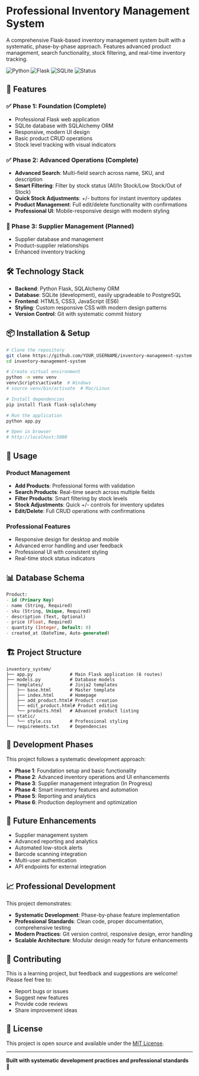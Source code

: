 # Professional Inventory Management System

A comprehensive Flask-based inventory management system built with a systematic, phase-by-phase approach. Features advanced product management, search functionality, stock filtering, and real-time inventory tracking.

![Python](https://img.shields.io/badge/python-v3.8+-blue.svg)
![Flask](https://img.shields.io/badge/flask-v2.0+-green.svg)
![SQLite](https://img.shields.io/badge/sqlite-v3+-orange.svg)
![Status](https://img.shields.io/badge/status-Phase%202%20Complete-success.svg)

## 🚀 Features

### ✅ Phase 1: Foundation (Complete)
- Professional Flask web application
- SQLite database with SQLAlchemy ORM
- Responsive, modern UI design
- Basic product CRUD operations
- Stock level tracking with visual indicators

### ✅ Phase 2: Advanced Operations (Complete)
- **Advanced Search**: Multi-field search across name, SKU, and description
- **Smart Filtering**: Filter by stock status (All/In Stock/Low Stock/Out of Stock)
- **Quick Stock Adjustments**: +/- buttons for instant inventory updates
- **Product Management**: Full edit/delete functionality with confirmations
- **Professional UI**: Mobile-responsive design with modern styling

### 🎯 Phase 3: Supplier Management (Planned)
- Supplier database and management
- Product-supplier relationships
- Enhanced inventory tracking

## 🛠️ Technology Stack

- **Backend**: Python Flask, SQLAlchemy ORM
- **Database**: SQLite (development), easily upgradeable to PostgreSQL
- **Frontend**: HTML5, CSS3, JavaScript (ES6)
- **Styling**: Custom responsive CSS with modern design patterns
- **Version Control**: Git with systematic commit history

## 📦 Installation & Setup

```bash
# Clone the repository
git clone https://github.com/YOUR_USERNAME/inventory-management-system.git
cd inventory-management-system

# Create virtual environment
python -m venv venv
venv\Scripts\activate  # Windows
# source venv/bin/activate  # Mac/Linux

# Install dependencies
pip install flask flask-sqlalchemy

# Run the application
python app.py

# Open in browser
# http://localhost:5000
```

## 🎯 Usage

### Product Management
- **Add Products**: Professional forms with validation
- **Search Products**: Real-time search across multiple fields
- **Filter Products**: Smart filtering by stock levels
- **Stock Adjustments**: Quick +/- controls for inventory updates
- **Edit/Delete**: Full CRUD operations with confirmations

### Professional Features
- Responsive design for desktop and mobile
- Advanced error handling and user feedback
- Professional UI with consistent styling
- Real-time stock status indicators

## 📊 Database Schema

```sql
Product:
- id (Primary Key)
- name (String, Required)
- sku (String, Unique, Required)  
- description (Text, Optional)
- price (Float, Required)
- quantity (Integer, Default: 0)
- created_at (DateTime, Auto-generated)
```

## 🏗️ Project Structure

```
inventory_system/
├── app.py              # Main Flask application (6 routes)
├── models.py           # Database models
├── templates/          # Jinja2 templates
│   ├── base.html       # Master template
│   ├── index.html      # Homepage
│   ├── add_product.html# Product creation
│   ├── edit_product.html# Product editing
│   └── products.html   # Advanced product listing
├── static/
│   └── style.css       # Professional styling
└── requirements.txt    # Dependencies
```

## 🔄 Development Phases

This project follows a systematic development approach:

- **Phase 1**: Foundation setup and basic functionality
- **Phase 2**: Advanced inventory operations and UI enhancements  
- **Phase 3**: Supplier management integration (In Progress)
- **Phase 4**: Smart inventory features and automation
- **Phase 5**: Reporting and analytics
- **Phase 6**: Production deployment and optimization

## 🚀 Future Enhancements

- Supplier management system
- Advanced reporting and analytics
- Automated low-stock alerts
- Barcode scanning integration
- Multi-user authentication
- API endpoints for external integration

## 📈 Professional Development

This project demonstrates:
- **Systematic Development**: Phase-by-phase feature implementation
- **Professional Standards**: Clean code, proper documentation, comprehensive testing
- **Modern Practices**: Git version control, responsive design, error handling
- **Scalable Architecture**: Modular design ready for future enhancements

## 🤝 Contributing

This is a learning project, but feedback and suggestions are welcome! Please feel free to:
- Report bugs or issues
- Suggest new features
- Provide code reviews
- Share improvement ideas

## 📄 License

This project is open source and available under the [MIT License](LICENSE).

---

**Built with systematic development practices and professional standards** 🚀